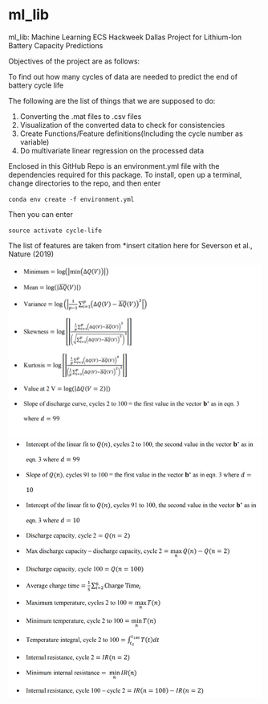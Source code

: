 # ml_lib
ml_lib: Machine Learning ECS Hackweek Dallas Project for 
Lithium-Ion Battery Capacity Predictions

Objectives of the project are as follows:

To find out how many cycles of data are needed to predict the end of battery cycle life

The following are the list of things that we are supposed to do:

1. Converting the .mat files to .csv files
2. Visualization of the converted data to check for consistencies
3. Create Functions/Feature definitions(Including the cycle number as variable)
4. Do multivariate linear regression on the processed data

Enclosed in this GitHub Repo is an environment.yml file with the 
dependencies required for this package. To install, open up a 
terminal, change directories to the repo, and then enter

`conda env create -f environment.yml`

Then you can enter

`source activate cycle-life`

The list of features are taken from *insert citation here for 
Severson et al., Nature (2019)

![alt text](./images/image_1_features.png)
![alt text](./images/image_2_features.png)
